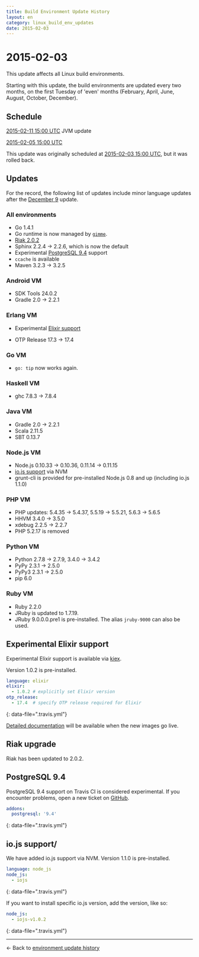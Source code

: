```yaml
---
title: Build Environment Update History
layout: en
category: linux_build_env_updates
date: 2015-02-03
---
```


# 2015-02-03

This update affects all Linux build environments.

Starting with this update, the build environments are updated
every two months, on the first Tuesday of 'even' months
(February, April, June, August, October, December).

## Schedule

[2015-02-11 15:00 UTC](http://everytimezone.com/#2015-2-11,180,cn3) JVM update

[2015-02-05 15:00 UTC](http://everytimezone.com/#2015-2-5,180,cn3)

<div class="note-box">
This update was originally scheduled at <a href="http://everytimezone.com/#2015-2-3,180,cn3">
2015-02-03 15:00 UTC</a>,
but it was rolled back.
</div>

## Updates

For the record, the following list of updates include minor language updates
after the [December 9](../2014-12-09/) update.

### All environments

- Go 1.4.1
- Go runtime is now managed by [`gimme`](https://github.com/meatballhat/gimme).
- [Riak 2.0.2](#riak-upgrade)
- Sphinx 2.2.4 → 2.2.6, which is now the default
- Experimental [PostgreSQL 9.4](#postgresql-94) support
- `ccache` is available
- Maven 3.2.3 → 3.2.5

### Android VM

- SDK Tools 24.0.2
- Gradle 2.0 → 2.2.1

### Erlang VM

- Experimental [Elixir support](#experimental-elixir-support)

- OTP Release 17.3 → 17.4

### Go VM

- `go: tip` now works again.

### Haskell VM

- ghc 7.8.3 → 7.8.4

### Java VM

- Gradle 2.0 → 2.2.1
- Scala 2.11.5
- SBT 0.13.7

### Node.js VM

- Node.js 0.10.33 → 0.10.36, 0.11.14 → 0.11.15
- [io.js support](#iojs-support) via NVM
- grunt-cli is provided for pre-installed Node.js 0.8 and up (including io.js 1.1.0)

### PHP VM

- PHP updates: 5.4.35 → 5.4.37, 5.5.19 → 5.5.21, 5.6.3 → 5.6.5
- HHVM 3.4.0 → 3.5.0
- xdebug 2.2.5 → 2.2.7
- PHP 5.2.17 is removed

### Python VM

- Python 2.7.8 → 2.7.9, 3.4.0 → 3.4.2
- PyPy 2.3.1 → 2.5.0
- PyPy3 2.3.1 → 2.5.0
- pip 6.0

### Ruby VM

- Ruby 2.2.0
- JRuby is updated to 1.7.19.
- JRuby 9.0.0.0.pre1 is pre-installed. The alias `jruby-9000` can also be used.


## Experimental Elixir support

Experimental Elixir support is available via [kiex](https://github.com/taylor/kiex).

Version 1.0.2 is pre-installed.

```yaml
language: elixir
elixir:
  - 1.0.2 # explicitly set Elixir version
otp_release:
  - 17.4  # specify OTP release required for Elixir
```
{: data-file=".travis.yml"}

[Detailed documentation](/user/languages/elixir) will be available when
the new images go live.

## Riak upgrade

Riak has been updated to 2.0.2.

## PostgreSQL 9.4

PostgreSQL 9.4 support on Travis CI is considered experimental.
If you encounter problems, open a new ticket on
[GitHub](https://github.com/travis-ci/travis-ci/issues/new).

```yaml
addons:
  postgresql: '9.4'
```
{: data-file=".travis.yml"}

## io.js support/

We have added io.js support via NVM.
Version 1.1.0 is pre-installed.

```yaml
language: node_js
node_js:
  - iojs
```
{: data-file=".travis.yml"}

If you want to install specific io.js version, add the version, like so:

```yaml
node_js:
  - iojs-v1.0.2
```
{: data-file=".travis.yml"}

***

← Back to [environment update history](..)
